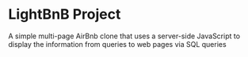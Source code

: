 # LightBnB Project 
A simple multi-page AirBnb clone that uses a server-side JavaScript to display the information from queries to web pages via SQL queries